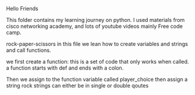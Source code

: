 Hello Friends

This folder contains my learning journey on python.
I used materials from cisco networking academy, and lots of youtube videos mainly Free code camp.

rock-paper-scissors
in this file we lean how to create variables and strings and call functions.

we first create  a function: this is a set of code that only works when called.
a function starts with def and ends with a colon.
 
Then we assign to the function variable called player_choice then assign a string rock
strings can either be in single or double qoutes